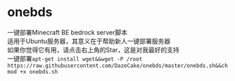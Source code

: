 # onebds
一键部署Minecraft BE bedrock server脚本  
适用于Ubuntu服务器，其意义在于帮助新人一键部署服务器  
如果你觉得它有用，请点击右上角的Star，这是对我最好的支持  
一键部署`apt-get install wget&&wget -P /root https://raw.githubusercontent.com/DazeCake/onebds/master/onebds.sh&&chmod +x onebds.sh`
